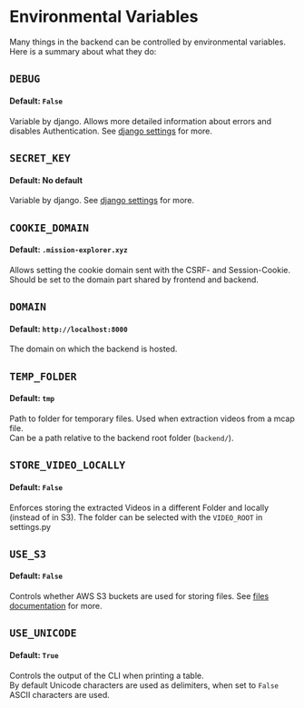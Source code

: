 # Environmental Variables
Many things in the backend can be controlled by environmental variables. Here is a summary about what they do:

## `DEBUG`
#### Default: `False`
Variable by django.
Allows more detailed information about errors and disables Authentication. See [django settings](https://docs.djangoproject.com/en/5.1/ref/settings/#debug) for more.

## `SECRET_KEY`
#### Default: No default
Variable by django. See [django settings](https://docs.djangoproject.com/en/5.1/ref/settings/#secret-key) for more.

## `COOKIE_DOMAIN`
#### Default: `.mission-explorer.xyz`
Allows setting the cookie domain sent with the CSRF- and Session-Cookie. Should be set to the domain part shared by frontend and backend.

## `DOMAIN`
#### Default: `http://localhost:8000`
The domain on which the backend is hosted.

## `TEMP_FOLDER`
#### Default: `tmp`
Path to folder for temporary files. Used when extraction videos from a mcap file.\
Can be a path relative to the backend root folder (`backend/`).

## `STORE_VIDEO_LOCALLY`
#### Default: `False`
Enforces storing the extracted Videos in a different Folder and locally (instead of in S3). The folder can be selected with the `VIDEO_ROOT` in settings.py

## `USE_S3`
#### Default: `False`
Controls whether AWS S3 buckets are used for storing files. See [files documentation](../files/README.md) for more.

##  `USE_UNICODE`
#### Default: `True`
Controls the output of the CLI when printing a table.\
By default Unicode characters are used as delimiters, when set to `False` ASCII characters are used.